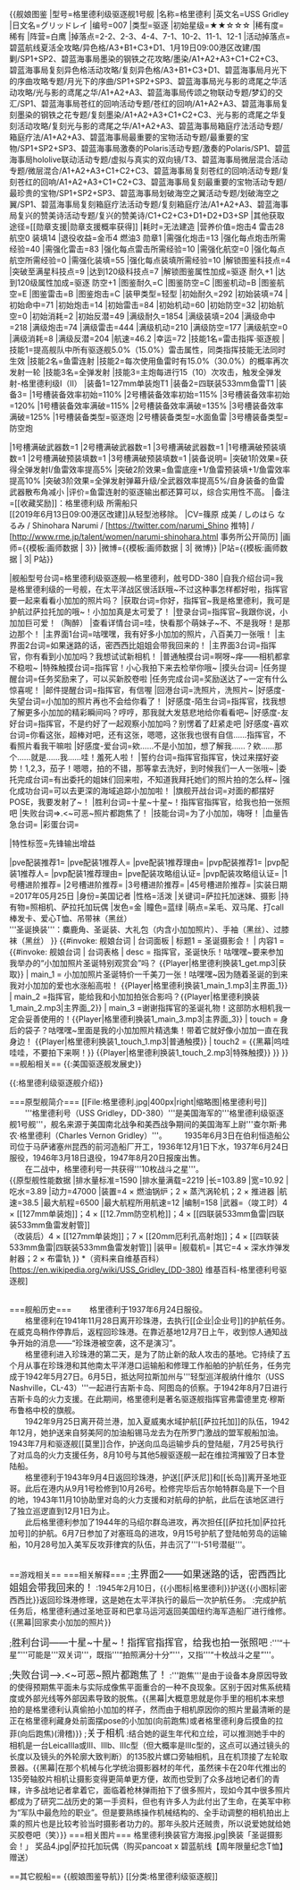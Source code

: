 {{舰娘图鉴
|型号=格里德利级驱逐舰1号舰
|名称=格里德利
|英文名=USS Gridley
|日文名=グリッドレイ
|编号=007
|类型=驱逐
|初始星级=★★☆☆☆
|稀有度=稀有
|阵营=白鹰
|掉落点=2-2、2-3、4-4、7-1、10-2、11-1、12-1
|活动掉落点=碧蓝航线夏活全攻略/异色格/A3+B1+C3+D1、1月19日09:00港区改建/围剿/SP1+SP2、碧蓝海事局墨染的钢铁之花攻略/墨染/A1+A2+A3+C1+C2+C3、碧蓝海事局复刻异色格活动攻略/复刻异色格/A3+B1+C3+D1、碧蓝海事局月光下的序曲攻略专题/月光下的序曲/SP1+SP2+SP3、碧蓝海事局光与影的鸢尾之华活动攻略/光与影的鸢尾之华/A1+A2+A3、碧蓝海事局传颂之物联动专题/梦幻的交汇/SP1、碧蓝海事局苍红的回响活动专题/苍红的回响/A1+A2+A3、碧蓝海事局复刻墨染的钢铁之花专题/复刻墨染/A1+A2+A3+C1+C2+C3、光与影的鸢尾之华复刻活动攻略/复刻光与影的鸢尾之华/A1+A2+A3、碧蓝海事局箱庭疗法活动专题/箱庭疗法/A1+A2+A3、碧蓝海事局最重要的宝物活动专题/最重要的宝物/SP1+SP2+SP3、碧蓝海事局激奏的Polaris活动专题/激奏的Polaris/SP1、碧蓝海事局hololive联动活动专题/虚拟与真实的双向镜/T3、碧蓝海事局微层混合活动专题/微层混合/A1+A2+A3+C1+C2+C3、碧蓝海事局复刻苍红的回响活动专题/复刻苍红的回响/A1+A2+A3+C1+C2+C3、碧蓝海事局复刻最重要的宝物活动专题/最珍贵的宝物/SP1+SP2+SP3、碧蓝海事局划破海空之翼活动专题/划破海空之翼/SP1、碧蓝海事局复刻箱庭疗法活动专题/复刻箱庭疗法/A1+A2+A3、碧蓝海事局复兴的赞美诗活动专题/复兴的赞美诗/C1+C2+C3+D1+D2+D3+SP
|其他获取途径=[[勋章支援|勋章支援概率获得]]
|耗时=无法建造
|营养价值=炮击4  雷击28  航空0  装填14
|退役收益=金币4 燃油3  勋章1
|需强化炮击=13
|强化每点炮击所需经验=40
|需强化雷击=83
|强化每点雷击所需经验=10
|需强化航空=0
|强化每点航空所需经验=0
|需强化装填=55
|强化每点装填所需经验=10
|解锁图鉴科技点=4
|突破至满星科技点=9
|达到120级科技点=7
|解锁图鉴属性加成=驱逐 耐久+1
|达到120级属性加成=驱逐 防空+1
|图鉴耐久=C
|图鉴防空=C
|图鉴机动=B
|图鉴航空=E
|图鉴雷击=B
|图鉴炮击=C
|装甲类型=轻型
|初始耐久=292
|初始装填=74
|初始命中=71
|初始炮击=14
|初始雷击=84
|初始机动=60
|初始防空=32
|初始航空=0
|初始消耗=2
|初始反潜=49
|满级耐久=1854
|满级装填=204
|满级命中=218
|满级炮击=74
|满级雷击=444
|满级机动=210
|满级防空=177
|满级航空=0
|满级消耗=8
|满级反潜=204
|航速=46.2
|幸运=72
|技能1名=雷击指挥·驱逐舰
|技能1=提高舰队中所有驱逐舰5.0%（15.0%）雷击属性，同类指挥技能无法同时生效
|技能2名=鱼雷连射
|技能2=每次使用鱼雷时有15.0%（30.0%）的概率再次发射一轮
|技能3名=全弹发射
|技能3=主炮每进行15（10）次攻击，触发全弹发射-格里德利级I（II）
|装备1=127mm单装炮T1
|装备2=四联装533mm鱼雷T1
|装备3=
|1号槽装备效率初始=110%
|2号槽装备效率初始=115%
|3号槽装备效率初始=120%
|1号槽装备效率满破=115%
|2号槽装备效率满破=135%
|3号槽装备效率满破=125%
|1号槽装备类型=驱逐炮
|2号槽装备类型=水面鱼雷
|3号槽装备类型=防空炮
<!--鱼雷底座数不代表武器数，不了解的请勿修改数据。-->
|1号槽满破武器数=1
|2号槽满破武器数=1
|3号槽满破武器数=1
|1号槽满破预装填数=1
|2号槽满破预装填数=1
|3号槽满破预装填数=1
|装备说明=
|突破1阶效果=获得全弹发射I/鱼雷效率提高5%
|突破2阶效果=鱼雷底座+1/鱼雷预装填+1/鱼雷效率提高10%
|突破3阶效果=全弹发射弹幕升级/全武器效率提高5%/自身装备的鱼雷武器散布角减小
|评价=鱼雷连射的驱逐输出都还算可以，综合实用性不高。
|备注=[[收藏奖励]]：格里德利级 所需船只<br>[[2019年6月13日09:00港区改建]]从轻型池移除。
|CV=篠原 成美 / しのはら なるみ / Shinohara Narumi / [https://twitter.com/narumi_Shino 推特] / [http://www.rme.jp/talent/women/narumi-shinohara.html 事务所公开简历] 
|画师={{模板:画师数据 | 3}}
|微博={{模板:画师数据 | 3| 微博}}
|P站={{模板:画师数据 | 3| P站}}

|舰船型号台词=格里德利级驱逐舰—格里德利，舷号DD-380
|自我介绍台词=我是格里德利级的一号舰，在太平洋战区很活跃哦~不过这种事怎样都好啦，指挥官要一起来看看小加加的照片吗？
|获取台词=你好，指挥官~我是格里德利，我可是护航过萨拉托加的哦~！小加加真是太可爱了！
|登录台词=指挥官~我跟你说，小加加巨可爱！（陶醉）
|查看详情台词=哇，快看那个萌妹子~不、不是我呀！是那边那个！
|主界面1台词=咕嘿嘿，我有好多小加加的照片，八百美刀一张哦！
|主界面2台词=如果迷路的话，密西西比姐姐会带我回来的！
|主界面3台词=指挥官，你有看到小加加吗？我想试试新相机！
|普通触摸台词=啊呀~痒——相机都拿不稳啦~
|特殊触摸台词=指挥官！小心我拍下来去检举你哦~
|摸头台词=
|任务提醒台词=任务奖励来了，可以买新胶卷啦
|任务完成台词=奖励送达了~一定有什么惊喜呢！
|邮件提醒台词=指挥官，有信喔
|回港台词=洗照片，洗照片~
|好感度-失望台词=小加加的照片再也不会给你看了！
|好感度-陌生台词=指挥官，找我想了解更多小加加的精彩瞬间吗？哼哼，那我就大发慈悲地给你看看吧~
|好感度-友好台词=指挥官，不是约好了一起观察小加加吗？别愣着了赶紧走吧
|好感度-喜欢台词=你看这张，超棒对吧，还有这张，嗯嗯，这张我也很有自信……指挥官，不看照片看我干嘛啦
|好感度-爱台词=欸……不是小加加，想了解我……？欸……那个……就是……我……哇！羞死人啦！
|誓约台词=指挥官指挥官，快过来摆好姿势！1,2,3，茄子！嗯嗯，拍的不错，那等拿去洗好，到时候我们一人一张哦~
|委托完成台词=有出委托的姐妹们回来啦，不知道我拜托她们的照片拍的怎么样~
|强化成功台词=可以去更深的海域追踪小加加啦！
|旗舰开战台词=对面的都摆好POSE，我要发射了~！
|胜利台词=十星~十星~！指挥官指挥官，给我也拍一张照吧
|失败台词=>.<~可恶~照片都跑焦了！
|技能台词=为了小加加，嗨呀！
|血量告急台词=
|彩蛋台词=

|特性标签=先锋输出增益

|pve配装推荐1=
|pve配装1推荐人=
|pve配装1推荐理由=
|pvp配装推荐1=
|pvp配装1推荐人=
|pvp配装1推荐理由=
|pve配装攻略组认证=
|pvp配装攻略组认证=
|1号槽进阶推荐=
|2号槽进阶推荐=
|3号槽进阶推荐=
|45号槽进阶推荐=
|实装日期=2017年05月25日
|身份=美国记者
|性格=活泼
|关键词=萨拉托加迷妹、摄影
|持有物=照相机、萨拉托加玩偶
|发色=金
|瞳色=蓝绿
|萌点=呆毛、双马尾、打call棒发卡、爱心T恤、吊带袜（黑丝）<br>'''圣诞换装'''：麋鹿角、圣诞装、大礼包（内含小加加照片）、手袖（黑丝）、过膝袜（黑丝）
}}
{{#invoke: 舰娘台词 | 台词面板 
| 标题1 = 圣诞摄影会！
| 内容1 = {{#invoke: 舰娘台词 | 台词表格
  | desc = 指挥官，圣诞快乐！咕嘿嘿~要来参加我举办的“小加加照片圣诞特别观赏会”吗？ {{Player|格里德利换装1_get.mp3|获取}}
  | main_1 = 小加加照片圣诞特价一千美刀一张！咕嘿嘿~因为随着圣诞的到来我对小加加的爱也水涨船高啦！ {{Player|格里德利换装1_main_1.mp3|主界面_1}}
  | main_2 =指挥官，能给我和小加加拍张合影吗？{{Player|格里德利换装1_main_2.mp3|主界面_2}}
  | main_3 =谢谢指挥官的圣诞礼物！这部防水相机我一定会妥善使用的！{{Player|格里德利换装1_main_3.mp3|主界面_3}}
  | touch = 身后的袋子？咕嘿嘿~里面是我的小加加照片精选集！带着它就好像小加加一直在我身边！ {{Player|格里德利换装1_touch_1.mp3|普通触摸}}
  | touch2 = {{黑幕|呜哇哇哇，不要拍下来啊！}} {{Player|格里德利换装1_touch_2.mp3|特殊触摸}}
  }}
}}
==舰船相关==
{{:美国驱逐舰发展史}}

{{:格里德利级驱逐舰介绍}}

===原型舰简介===
[[File:格里德利.jpg|400px|right|缩略图|格里德利号]]
　　'''格里德利号（USS Gridley，DD-380）'''是美国海军的'''格里德利级驱逐舰1号舰'''，舰名来源于美国南北战争和美西战争期间的美国海军上尉'''查尔斯·弗农·格里德利（Charles Vernon Gridley）'''。
　　1935年6月3日在伯利恒造船公司位于马萨诸塞州昆西的前河造船厂开工，1936年12月1日下水，1937年6月24日服役，1946年3月18日退役，1947年8月20日报废出售。<br>
　　在二战中，格里德利号一共获得'''10枚战斗之星'''。<br>
{{原型舰性能数据
|排水量标准=1590
|排水量满载=2219
|长=103.89
|宽=10.92
|吃水=3.89
|动力=47000
|装置=4 × 燃油锅炉；2 × 蒸汽涡轮机；2 × 推进器
|航速=38.5
|最大航程=6500
|最大航程所用航速=12
|编制=158
|武器=（竣工时）4 × [[127mm单装炮]]；4 × [[12.7mm防空机枪]]；4 × [[四联装533mm鱼雷|四联装533mm鱼雷发射管]]<br>（改装后）4 × [[127mm单装炮]]；7 × [[20mm厄利孔高射炮]]；4 × [[四联装533mm鱼雷|四联装533mm鱼雷发射管]]
|装甲=
|舰载机=
|其它=4 × 深水炸弹发射器；2 × 布雷轨
}}
*（资料来自维基百科）<ref>[https://en.wikipedia.org/wiki/USS_Gridley_(DD-380) 维基百科-格里德利号驱逐舰]</ref><br><br>

===舰船历史===
　　格里德利于1937年6月24日服役。<br>
　　格里德利在1941年11月28日离开珍珠港，去执行[[企业|企业号]]的护航任务。在威克岛稍作停靠后，返程回珍珠港。在靠近基地12月7日上午，收到惊人通知战争开始的消息——“珍珠港被空袭，这不是演习”。<br>
　　格里德利进入珍珠港的第二天，是为了防止新的敌人攻击的基地。它持续了五个月从事在珍珠港和其他南太平洋港口运输船和修理工作船舶的护航任务，任务完成于1942年5月27日。6月5日，抵达阿拉斯加州与'''轻型巡洋舰纳什维尔（USS Nashville，CL-43）'''一起进行吉斯卡岛、阿图岛的侦察。于1942年8月7日进行吉斯卡岛的火力支援。在此期间，格里德利是著名驱逐舰指挥官弗雷德里克·穆斯布鲁格中校的旗舰。<br>
　　1942年9月25日离开荷兰港，加入夏威夷水域护航[[萨拉托加]]的队伍，1942年12月，她护送来自努美阿的加油船锡马龙去为在所罗门激战的盟军舰船加油。1943年7月和驱逐舰[[莫里]]合作，护送向瓜岛运输步兵的登陆艇，7月25号执行了对瓜岛的火力支援任务，8月10号与其他5艘驱逐舰一起在维拉湾摧毁了日本登陆船。<br>
　　格里德利于1943年9月4日返回珍珠港，护送[[萨沃尼]]和[[长岛]]离开圣地亚哥。此后在港内从9月1号检修到10月26号。检修完毕后吉尔帕特群岛是下一个目的地，1943年11月10协助里对岛的火力支援和对航母的护航，此后在该地区进行了独立巡逻直到12月1日为止。<br>
　　此后格里德利参加了1944年的马绍尔群岛进攻，再次担任[[萨拉托加|萨拉托加号]]的护航。6月7日参加了对塞班岛的进攻，9月15号护航了登陆帕劳岛的运输船，10月28号加入美军反攻菲律宾的队伍，并击沉了'''I-51号潜艇'''。<br><br>

==游戏相关==
===相关解释===
;<big>主界面2——如果迷路的话，密西西比姐姐会带我回来的！</big>
:1945年2月10日，{{小图标|格里德利}}护送{{小图标|密西西比}}返回珍珠港修理，这是她在太平洋执行的最后一次护航任务。
:完成护航任务后，格里德利通过圣地亚哥和巴拿马运河返回美国纽约海军造船厂进行维修。{{黑幕|回家卖小加加的照片}}

;<big>胜利台词——十星~十星~！指挥官指挥官，给我也拍一张照吧</big>
:'''“十星”'''可能是'''双关词'''，既指'''“拍照满分十分”'''，又指'''“十枚战斗之星”'''。

;<big>失败台词——>.<~可恶~照片都跑焦了！</big>
:'''跑焦'''是由于设备本身原因导致的使得预期焦平面未与实际成像焦平面重合的一种不良现象。区别于因对焦系统精度或外部光线等外部因素导致的脱焦。{{黑幕|大概意思就是你手里的相机本来想拍的是格里德利认真偷拍小加加的样子，然而由于相机原因你的照片里最清晰的是正在格里德利藏身处前面摆pose的小加加(向前跑焦)或者格里德利身后摸鱼的拉菲(向后跑焦)(滑稽)}}
;<big>关于相机</big>
:结合她的诞生年代和立绘，可以推测她手中的相机是一台LeicaⅢa或Ⅲ、Ⅲb、Ⅲc型（但大概率是IIIc型的，这点可以通过镜头的长度以及镜头的外轮廓大致判断）的135胶片螺口旁轴相机，且在机顶接了左轮取景器。{{黑幕|在那个机械与化学统治摄影器材的年代，虽然徕卡在20年代推出的135旁轴胶片相机让摄影变得更简单更方便，故而也受到了众多战地记者们的青睐，许多战地记者拿着它，面临着枪林弹雨拍下了很多照片，现如今其中很多照片都成为了研究二战历史的第一手资料，但也有许多人为此付出了生命，在美军中称为“军队中最危险的职业”。但是要熟练操作机械结构的、全手动调整的相机拍出上乘的照片也是比较考验当时摄影者功力的。那年头胶片还贼贵，所以说爱她就给她买胶卷吧（笑）}}
===相关图片===
<gallery mode="packed" heights="300px">
格里德利换装官方海报.jpg|换装「圣诞摄影会！」
奖品4.jpg|萨拉托加玩偶（购买pancoat x 碧蓝航线【周年限量纪念T恤】赠送）
</gallery>


==其它舰船==
{{舰娘图鉴导航}}
[[分类:格里德利级驱逐舰]]